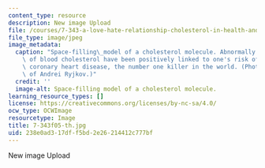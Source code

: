 ```yaml
---
content_type: resource
description: New image Upload
file: /courses/7-343-a-love-hate-relationship-cholesterol-in-health-and-disease-fall-2005/238e0ad317dff5bd2e26214412c777bf_7-343f05-th.jpg
file_type: image/jpeg
image_metadata:
  caption: "Space-filling\_model of a cholesterol molecule. Abnormally high levels\
    \ of blood cholesterol have been positively linked to one's risk of developing\
    \ coronary heart disease, the number one killer in the world. (Photograph courtesy\
    \ of Andrei Ryjkov.)"
  credit: ''
  image-alt: Space-filling model of a cholesterol molecule.
learning_resource_types: []
license: https://creativecommons.org/licenses/by-nc-sa/4.0/
ocw_type: OCWImage
resourcetype: Image
title: 7-343f05-th.jpg
uid: 238e0ad3-17df-f5bd-2e26-214412c777bf
---
```

New image Upload